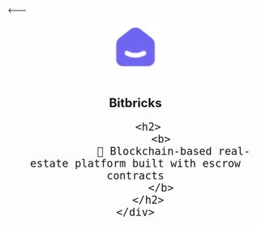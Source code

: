 <--- 
    <div align = "center">
        <img  width="100px" src = "./readme_assets/logo.svg" alt="logoImage">
        <h1 align="center"> <font size="5"> 
            <b> 
                Bitbricks 
            </b>
        </h1>
<!-- PROJECT LOGO -->
        <h2>
            <b>
                🔗 Blockchain-based real-estate platform built with escrow contracts
            </b>
        </h2>
    </div>
